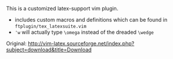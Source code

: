 This is a customized latex-support vim plugin. 

- includes custom macros and definitions which can be found in
	`ftplugin/tex_latexsuite.vim`
- `'w` will actually type `\omega` instead of the dreaded `\wedge`

Original:
http://vim-latex.sourceforge.net/index.php?subject=download&title=Download
